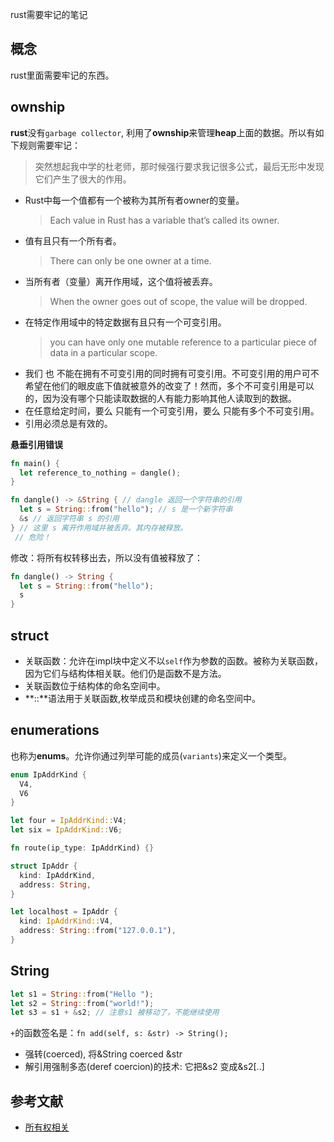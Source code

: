 rust需要牢记的笔记
<!--more-->

## 概念
rust里面需要牢记的东西。

## ownship
**rust**没有`garbage collector`, 利用了**ownship**来管理**heap**上面的数据。所以有如下规则需要牢记：

> 突然想起我中学的杜老师，那时候强行要求我记很多公式，最后无形中发现它们产生了很大的作用。

- Rust中每一个值都有一个被称为其所有者owner的变量。
  > Each value in Rust has a variable that’s called its owner.
- 值有且只有一个所有者。
  > There can only be one owner at a time.
- 当所有者（变量）离开作用域，这个值将被丢弃。
  > When the owner goes out of scope, the value will be dropped.
- 在特定作用域中的特定数据有且只有一个可变引用。
  > you can have only one mutable reference to a particular piece of data in a particular scope. 
- 我们 也 不能在拥有不可变引用的同时拥有可变引用。不可变引用的用户可不希望在他们的眼皮底下值就被意外的改变了！然而，多个不可变引用是可以的，因为没有哪个只能读取数据的人有能力影响其他人读取到的数据。
- 在任意给定时间，要么 只能有一个可变引用，要么 只能有多个不可变引用。
- 引用必须总是有效的。

**悬垂引用错误**
```rust
fn main() {
  let reference_to_nothing = dangle();
}

fn dangle() -> &String { // dangle 返回一个字符串的引用
  let s = String::from("hello"); // s 是一个新字符串
  &s // 返回字符串 s 的引用
} // 这里 s 离开作用域并被丢弃。其内存被释放。
 // 危险！
```

修改：将所有权转移出去，所以没有值被释放了：
```rust
fn dangle() -> String {
  let s = String::from("hello");
  s
}
```

## struct

- 关联函数：允许在impl块中定义不以`self`作为参数的函数。被称为关联函数，因为它们与结构体相关联。他们仍是函数不是方法。
- 关联函数位于结构体的命名空间中。
- **::**语法用于关联函数,枚举成员和模块创建的命名空间中。


## enumerations
也称为**enums**。允许你通过列举可能的成员(`variants`)来定义一个类型。
```rust
enum IpAddrKind {
  V4,
  V6
}

let four = IpAddrKind::V4;
let six = IpAddrKind::V6;

fn route(ip_type: IpAddrKind) {}

struct IpAddr {
  kind: IpAddrKind,
  address: String,
}

let localhost = IpAddr {
  kind: IpAddrKind::V4,
  address: String::from("127.0.0.1"),
}
```

## String
```rust
let s1 = String::from("Hello ");
let s2 = String::from("world!");
let s3 = s1 + &s2; // 注意s1 被移动了，不能继续使用
```
`+`的函数签名是：`fn add(self, s: &str) -> String();`

- 强转(coerced), 将&String coerced &str
- 解引用强制多态(deref coercion)的技术: 它把&s2 变成&s2[..]

## 参考文献

- [所有权相关](https://kaisery.gitbooks.io/trpl-zh-cn/content/ch04-01-what-is-ownership.html)


